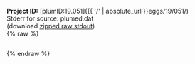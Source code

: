 **Project ID:** [plumID:19.051]({{ '/' | absolute_url }}eggs/19/051/)  
Stderr for source:  plumed.dat   
(download [zipped raw stdout](plumed.dat.plumed.stdout.txt.zip))  
{% raw %}
<pre>
</pre>
{% endraw %}
